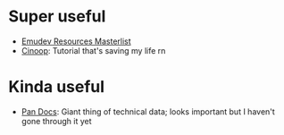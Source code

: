 # Super useful
- [Emudev Resources Masterlist](https://gbdev.io/list.html#emulator-development)
- [Cinoop](https://cturt.github.io/cinoop.html): Tutorial that's saving my life rn

# Kinda useful
- [Pan Docs](https://gbdev.gg8.se/files/docs/mirrors/pandocs.html): Giant thing of technical data; looks important but I haven't gone through it yet